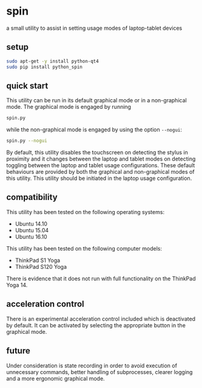 # spin

a small utility to assist in setting usage modes of laptop-tablet devices

## setup

```Bash
sudo apt-get -y install python-qt4
sudo pip install python_spin
```

## quick start

This utility can be run in its default graphical mode or in a non-graphical mode. The graphical mode is engaged by running

```Bash
spin.py
```

while the non-graphical mode is engaged by using the option `--nogui`:

```Bash
spin.py --nogui
```

By default, this utility disables the touchscreen on detecting the stylus in proximity and it changes between the laptop and tablet modes on detecting toggling between the laptop and tablet usage configurations. These default behaviours are provided by both the graphical and non-graphical modes of this utility. This utility should be initiated in the laptop usage configuration.

## compatibility

This utility has been tested on the following operating systems:

- Ubuntu 14.10
- Ubuntu 15.04
- Ubuntu 16.10

This utility has been tested on the following computer models:

- ThinkPad S1 Yoga
- ThinkPad S120 Yoga

There is evidence that it does not run with full functionality on the ThinkPad Yoga 14.

## acceleration control

There is an experimental acceleration control included which is deactivated by default. It can be activated by selecting the appropriate button in the graphical mode.

## future

Under consideration is state recording in order to avoid execution of unnecessary commands, better handling of subprocesses, clearer logging and a more ergonomic graphical mode.
